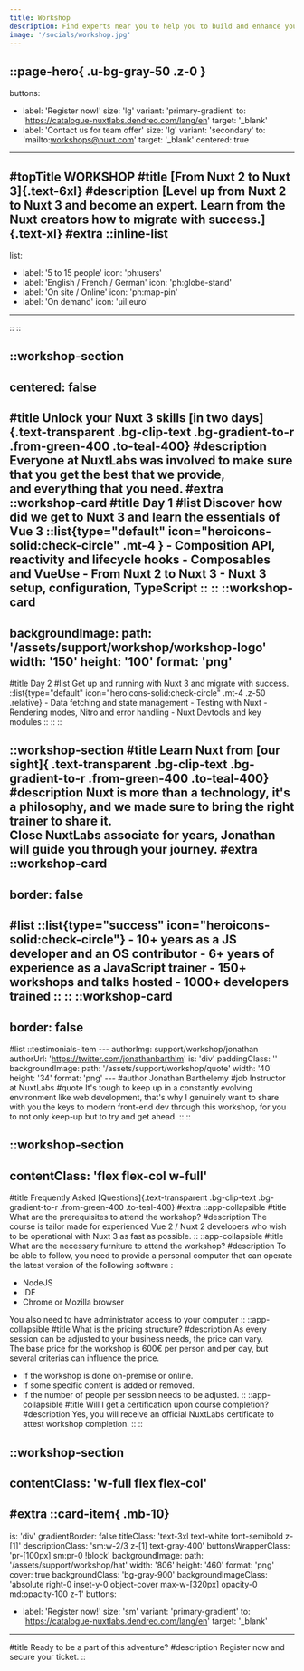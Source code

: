 ```yaml
---
title: Workshop
description: Find experts near you to help you to build and enhance your project.
image: '/socials/workshop.jpg'
---
```


::page-hero{ .u-bg-gray-50 .z-0 }
---
buttons:
  - label: 'Register now!'
    size: 'lg'
    variant: 'primary-gradient'
    to: 'https://catalogue-nuxtlabs.dendreo.com/lang/en'
    target: '_blank'
  - label: 'Contact us for team offer'
    size: 'lg'
    variant: 'secondary'
    to: 'mailto:workshops@nuxt.com'
    target: '_blank'
centered: true
---
#topTitle
WORKSHOP
#title
[From Nuxt 2 to Nuxt 3]{.text-6xl}
#description
[Level up from Nuxt 2 to Nuxt 3 and become an expert.
Learn from the Nuxt creators how to migrate with success.]{.text-xl}
#extra
::inline-list
---
list:
  - label: '5 to 15 people'
    icon: 'ph:users'
  - label: 'English / French / German'
    icon: 'ph:globe-stand'
  - label: 'On site / Online'
    icon: 'ph:map-pin'
  - label: 'On demand'
    icon: 'uil:euro'
---
::
::

::workshop-section
---
centered: false
---
#title
Unlock your Nuxt 3 skills [in two days]{.text-transparent .bg-clip-text .bg-gradient-to-r .from-green-400 .to-teal-400}
#description
Everyone at NuxtLabs was involved to make sure that you get the best that we provide, <br />
 and everything that you need.
#extra
  ::workshop-card
  #title
  Day 1
  #list
  Discover how did we get to Nuxt 3 and learn the essentials of Vue 3
    ::list{type="default" icon="heroicons-solid:check-circle" .mt-4 }
    - Composition API, reactivity and lifecycle hooks
    - Composables and VueUse
    - From Nuxt 2 to Nuxt 3
    - Nuxt 3 setup, configuration, TypeScript
    ::
  ::
  ::workshop-card
  ---
  backgroundImage:
    path: '/assets/support/workshop/workshop-logo'
    width: '150'
    height: '100'
    format: 'png'
  ---
  #title
  Day 2
  #list
  Get up and running with Nuxt 3 and migrate with success.
    ::list{type="default" icon="heroicons-solid:check-circle" .mt-4 .z-50 .relative}
    - Data fetching and state management
    - Testing with Nuxt
    - Rendering modes, Nitro and error handling
    - Nuxt Devtools and key modules
    ::
  ::
::

::workshop-section
#title
Learn Nuxt from [our sight]{ .text-transparent .bg-clip-text .bg-gradient-to-r .from-green-400 .to-teal-400}
#description
Nuxt is more than a technology, it's a philosophy, and we made sure to bring the right trainer to share it.
<br />
Close NuxtLabs associate for years, Jonathan will guide you through your journey.
#extra
  ::workshop-card
  ---
  border: false
  ---
  #list
    ::list{type="success" icon="heroicons-solid:check-circle"}
    - 10+ years as a JS developer and an OS contributor
    - 6+ years of experience as a JavaScript trainer
    - 150+ workshops and talks hosted
    - 1000+ developers trained
    ::
  ::
  ::workshop-card
  ---
  border: false
  ---
  #list
    ::testimonials-item
    ---
    authorImg: support/workshop/jonathan
    authorUrl: 'https://twitter.com/jonathanbarthlm'
    is: 'div'
    paddingClass: ''
    backgroundImage:
      path: '/assets/support/workshop/quote'
      width: '40'
      height: '34'
      format: 'png'
    ---
    #author
    Jonathan Barthelemy
    #job
    Instructor at NuxtLabs
    #quote
    It's tough to keep up in a constantly evolving environment like web development, that's why I genuinely want to share with you the keys to modern front-end dev through this workshop, for you to not only keep-up but to try and get ahead.
    ::
::

::workshop-section
---
contentClass: 'flex flex-col w-full'
---
#title
Frequently Asked [Questions]{.text-transparent .bg-clip-text .bg-gradient-to-r .from-green-400 .to-teal-400}
#extra
  ::app-collapsible
  #title
  What are the prerequisites to attend the workshop?
  #description
  The course is tailor made for experienced Vue 2 / Nuxt 2 developers who wish to be operational with Nuxt 3 as fast as possible.
  ::
  ::app-collapsible
  #title
  What are the necessary furniture to attend the workshop?
  #description
  To be able to follow, you need to provide a personal computer that can operate the latest version of the following software :
  - NodeJS
  - IDE
  - Chrome or Mozilla browser
  
  You also need to have administrator access to your computer
  ::
  ::app-collapsible
  #title
  What is the pricing structure?
  #description
  As every session can be adjusted to your business needs, the price can vary.
  <br>
  The base price for the workshop is 600€ per person and per day, but several criterias can influence the price.
  - If the workshop is done on-premise or online.
  - If some specific content is added or removed.
  - If the number of people per session needs to be adjusted.
  ::
  ::app-collapsible
  #title
  Will I get a certification upon course completion?
  #description
  Yes, you will receive an official NuxtLabs certificate to attest workshop completion.
  ::
::

::workshop-section
---
contentClass: 'w-full flex flex-col'
---
#extra
::card-item{ .mb-10}
---
is: 'div'
gradientBorder: false
titleClass: 'text-3xl text-white font-semibold z-[1]'
descriptionClass: 'sm:w-2/3 z-[1] text-gray-400'
buttonsWrapperClass: 'pr-[100px] sm:pr-0 !block'
backgroundImage:
  path: '/assets/support/workshop/hat'
  width: '806'
  height: '460'
  format: 'png'
  cover: true
backgroundClass: 'bg-gray-900'
backgroundImageClass: 'absolute right-0 inset-y-0 object-cover max-w-[320px] opacity-0 md:opacity-100 z-1'
buttons:
  - label: 'Register now!'
    size: 'sm'
    variant: 'primary-gradient'
    to: 'https://catalogue-nuxtlabs.dendreo.com/lang/en'
    target: '_blank'
---
#title
Ready to be a part of this adventure?
#description
Register now and secure your ticket.
::

